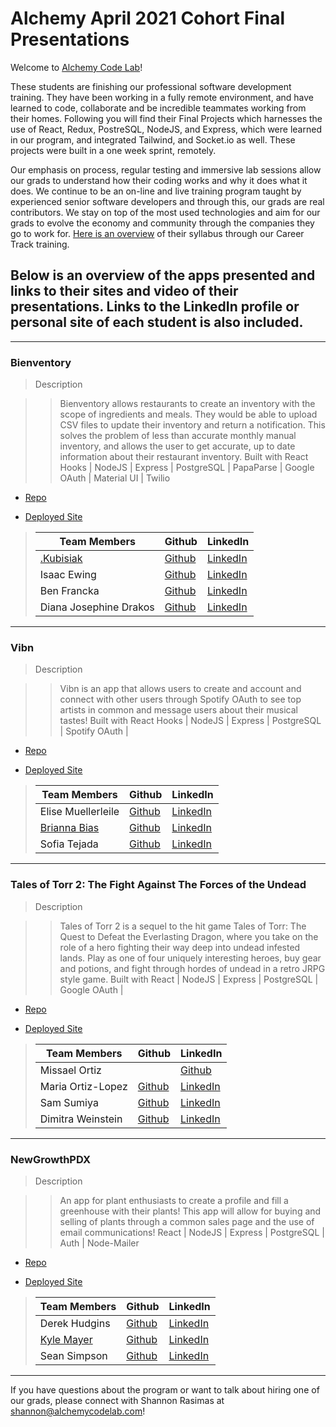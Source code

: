 # Alchemy April 2021 Cohort Final Presentations

Welcome to [Alchemy Code Lab](https://www.alchemycodelab.com)! 

These students are finishing our professional software development training. They have been working in a fully remote environment, and have learned to code, collaborate and be incredible teammates working from their homes. Following you will find their Final Projects which harnesses the use of React, Redux, PostreSQL, NodeJS, and Express, which were learned in our program, and integrated Tailwind,  and Socket.io as well. These projects were built in a one week sprint, remotely.

Our emphasis on process, regular testing and immersive lab sessions allow our grads to understand how their coding works and why it does what it does. We continue to be an on-line and live training program taught by experienced senior software developers and through this, our grads are real contributors. We stay on top of the most used technologies and aim for our grads to evolve the economy and community through the companies they go to work for. [Here is an overview](https://docs.google.com/document/d/1RVKZ4wzOLJn5OeIE-94riRoJGLpwLRG1SuBdGY7sedg/edit?usp=sharing) of their syllabus through our Career Track training.  

## Below is an overview of the apps presented and links to their sites and video of their presentations. Links to the LinkedIn profile or personal site of each student is also included.
___
### Bienventory

> Description 

>>Bienventory allows restaurants to create an inventory with the scope of ingredients and meals. They would be able to upload CSV files to update their inventory and return a notification. This solves the problem of less than accurate monthly manual inventory, and allows the user to get accurate, up to date information about their restaurant inventory. Built with React Hooks | NodeJS | Express | PostgreSQL | PapaParse | Google OAuth | Material UI | Twilio

* [Repo](https://github.com/Bienventory)

* [Deployed Site](https://bienventory.netlify.app/)

>| Team Members  | Github  | LinkedIn  |
>|---|---|---|
>| [.Kubisiak](https://www.kubisiak.dev/) |  [Github](https://github.com/mckubisiak)  |  [LinkedIn](https://github.com/mckubisiak)  |
>| Isaac Ewing |  [Github](https://github.com/Isaac-Ewing)  |  [LinkedIn](https://www.linkedin.com/in/isaac-ewing/)  |
>| Ben Francka|  [Github](github.com/BenFrancka)  |  [LinkedIn](https://www.linkedin.com/in/ben-francka/)  |
>| Diana Josephine Drakos|  [Github](https://github.com/dianajodrakos)  |  [LinkedIn](https://www.linkedin.com/in/dj-drakos)  |

___
### Vibn

> Description 

>> Vibn is an app that allows users to create and account and connect with other users through Spotify OAuth to see top artists in common and message users about their musical tastes! Built with React Hooks | NodeJS | Express | PostgreSQL | Spotify OAuth |


* [Repo](https://github.com/Vibn-App)

* [Deployed Site](https://vibn.netlify.app/)

>| Team Members  | Github  | LinkedIn  |
>|---|---|---|
>| Elise Muellerleile|  [Github](https://github.com/eliamue)  |  [LinkedIn](https://www.linkedin.com/in/eliamue/)  |
>| [Brianna Bias](https://bribias.dev) | [Github](https://github.com/bribias)   | [LinkedIn](https://linkedin.com/ln/brianna.bias)   |
>| Sofia Tejada | [Github](https://github.com/sofiatejada)   | [LinkedIn](https://linkedin.com/in/sofianais)   |

___
### Tales of Torr 2: The Fight Against The Forces of the Undead

> Description 

>>Tales of Torr 2 is a sequel to the hit game Tales of Torr: The Quest to Defeat the Everlasting Dragon, where you take on the role of a hero fighting their way deep into undead infested lands. Play as one of four uniquely interesting heroes, buy gear and potions, and fight through hordes of undead in a retro JRPG style game. Built with React | NodeJS | Express | PostgreSQL | Google OAuth |

* [Repo](https://github.com/Tales-of-Torr-2)

* [Deployed Site](https://tales-of-torr2.netlify.app/)

>| Team Members  | Github  | LinkedIn  |
>|---|---|---|
>Missael Ortiz | |  [Github](https://github.com/MissaelOrtiz)  |  [LinkedIn](https://www.linkedin.com/in/missaelortiz/)  |
>| Maria Ortiz-Lopez|  [Github](https://github.com/MariaOrtiz1)  |  [LinkedIn](https://www.linkedin.com/in/maria-ortiz-lopez-54392a211/)  |
>| Sam Sumiya| [Github](https://github.com/chenerychen)   | [LinkedIn](https://www.linkedin.com/in/chenerychen/)   |
>| Dimitra Weinstein|  [Github](github.com/dimitraweinstein)  |  [LinkedIn](https://www.linkedin.com/in/dimitraweinstein/)  |

___
### NewGrowthPDX

> Description 

>>An app for plant enthusiasts to create a profile and fill a greenhouse with their plants! This app will allow for buying and selling of plants through a common sales page and the use of email communications! React | NodeJS | Express | PostgreSQL | Auth | Node-Mailer 

* [Repo](https://github.com/NewGrowthPDX)

* [Deployed Site](new-growth-pdx-frontend.vercel.app)

>| Team Members  | Github  | LinkedIn  |
>|---|---|---|
>| Derek Hudgins| [Github](https://github.com/DerekHudgins)   | [LinkedIn](https://www.linkedin.com/in/derekhudgins/)   |
>| [Kyle Mayer](https://www.kylemayer.dev)|  [Github](https://github.com/kylemayer)  |  [LinkedIn](https://www.linkedin.com/in/kyle-mayer88/)  |
>| Sean Simpson |  [Github](https://github.com/simpson-sean)  |  [LinkedIn](www.linkedin.com/in/simpson-sean)  |

___
If you have questions about the program or want to talk about hiring one of our grads, please connect with Shannon Rasimas at shannon@alchemycodelab.com!
